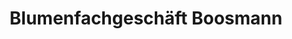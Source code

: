 ---
title: "Blumenfachgeschäft Boosmann"
url: /bad-doberan/blumenfachgeschaeft-boosmann/
shop: Blumen
---